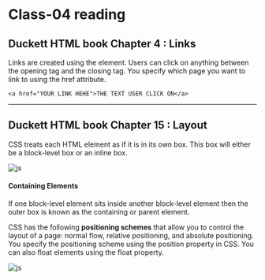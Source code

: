 # Class-04 reading

## Duckett HTML book Chapter 4 : Links

Links are created using the **<a>** element. Users can click on anything
between the opening **<a>** tag and the closing **</a>** tag. You specify
which page you want to link to using the href attribute.

`<a href="YOUR LINK HEHE">THE TEXT USER CLICK ON</a>`

----

## Duckett HTML book Chapter 15 : Layout

CSS treats each HTML element as if it is in its
own box. This box will either be a block-level
box or an inline box.

<img src="/img/class4.PNG." alt="js">

#### Containing Elements

If one block-level element sits inside another
block-level element then the outer box is
known as the containing or parent element.

CSS has the following **positioning schemes** that allow you to control
the layout of a page: normal flow, relative positioning, and absolute
positioning. You specify the positioning scheme using the position
property in CSS. You can also float elements using the float property.

<img src="img/class401.PNG." alt="js">


